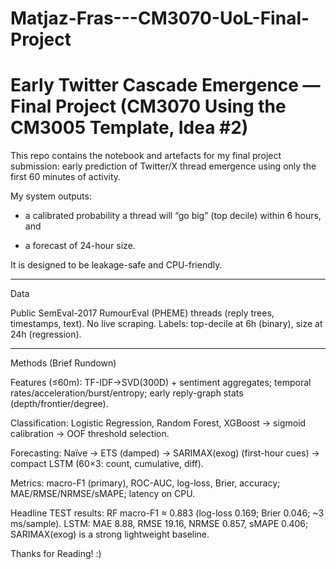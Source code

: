 # Matjaz-Fras---CM3070-UoL-Final-Project
# Early Twitter Cascade Emergence — Final Project (CM3070 Using the CM3005 Template, Idea #2)

This repo contains the notebook and artefacts for my final project submission: early prediction of Twitter/X thread emergence using only the first 60 minutes of activity. 

My system outputs:

* a calibrated probability a thread will “go big” (top decile) within 6 hours, and

* a forecast of 24-hour size.

It is designed to be leakage-safe and CPU-friendly.

----------

Data

Public SemEval-2017 RumourEval (PHEME) threads (reply trees, timestamps, text). No live scraping.
Labels: top-decile at 6h (binary), size at 24h (regression).


----------

Methods (Brief Rundown)

Features (≤60m): TF-IDF→SVD(300D) + sentiment aggregates; temporal rates/acceleration/burst/entropy; early reply-graph stats (depth/frontier/degree).

Classification: Logistic Regression, Random Forest, XGBoost → sigmoid calibration → OOF threshold selection.

Forecasting: Naïve → ETS (damped) → SARIMAX(exog) (first-hour cues) → compact LSTM (60×3: count, cumulative, diff).

Metrics: macro-F1 (primary), ROC-AUC, log-loss, Brier, accuracy; MAE/RMSE/NRMSE/sMAPE; latency on CPU.

Headline TEST results: RF macro-F1 ≈ 0.883 (log-loss 0.169; Brier 0.046; ~3 ms/sample).
LSTM: MAE 8.88, RMSE 19.16, NRMSE 0.857, sMAPE 0.406; SARIMAX(exog) is a strong lightweight baseline.


Thanks for Reading! :)
